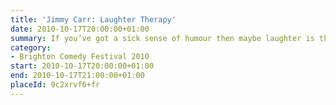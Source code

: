 ```yaml
---
title: 'Jimmy Carr: Laughter Therapy'
date: 2010-10-17T20:00:00+01:00
summary: If you’ve got a sick sense of humour then maybe laughter is the best medicine. <cite>Laughter Therapy</cite> is Jimmy’s ninth solo show. It’ll be an evening of none stop jokes, gags and banter.
category:
- Brighton Comedy Festival 2010
start: 2010-10-17T20:00:00+01:00
end: 2010-10-17T21:00:00+01:00
placeId: 9c2xrvf6+fr
---
```

